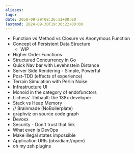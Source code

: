 ```yaml
---
aliases: 
tags: 
date: 2050-09-29T08:26:11+00:00
lastmod: 2024-09-30T19:36:22+00:00
---
```

- Function vs Method vs Closure vs Anonymous Function
- Concept of Persistent Data Structure
	- WIP
- Higher Order Functions
- Structured Concurrency in Go
- Quick Nav bar with Levehnstein Distance
- Server Side Rendering - Simple, Powerful
- Post-TDD (effects of experience)
- Terrain Simulation with Perlin Noise
- Infrastructure UI
- Monoid in the category of endofunctors
- Lichess' Thibault: the 138x developer
- Stack vs Heap Memory
- // Brainmade (NoBoilerplate)
- graphviz on source code graph
- Devoxx
- Security - Don't trust that link
- What even is DevOps
- Make illegal states impossible
- Application URIs (obsidian://open)
- oh my zsh plugins